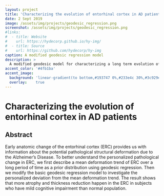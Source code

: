 ```yaml
---
layout: project
title: 'Characterizing the evolution of entorhinal cortex in AD patients'
date: 2 Sept 2019
image: /assets/img/projects/geodesic_regression.png
screenshot: /assets/img/projects/geodesic_regression.png
#links:
#  - title: Website
#    url: https://hydecorp.github.io/hy-img/
#  - title: Source
#    url: https://github.com/hydecorp/hy-img
caption: A modified geodesic regression model
description: >
  A modified geodesic model for characterizing a long term evolution of subcortical structures such as entorhinal cortex (ERC)
accent_color: '#4fb1ba'
accent_image:
  background: 'linear-gradient(to bottom,#193747 0%,#233e4c 30%,#3c929e 50%,#d5d5d4 70%,#cdccc8 100%)'
  overlay:    true
---
```


# Characterizing the evolution of entorhinal cortex in AD patients

## Abstract

Early anatomic change of the entorhinal cortex (ERC) provides us with information about the potential pathological structural deformation due to the Alzheimer’s Disease. To better understand the personalized pathological change in ERC, we first describe a mean deformation trend of ERC over a long period of time as a prior distribution using geodesic regression. Then we modify the basic geodesic regression model to investigate the personalized deviation from the mean deformation trend. The result shows that more atrophy and thickness reduction happen in the ERC in subjects who have mild cognitive impairment than normal population.

